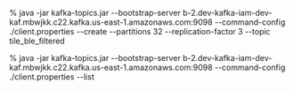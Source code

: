 % java -jar kafka-topics.jar --bootstrap-server b-2.dev-kafka-iam-dev-kaf.mbwjkk.c22.kafka.us-east-1.amazonaws.com:9098 --command-config ./client.properties --create --partitions 32 --replication-factor 3 --topic tile_ble_filtered

% java -jar kafka-topics.jar --bootstrap-server b-2.dev-kafka-iam-dev-kaf.mbwjkk.c22.kafka.us-east-1.amazonaws.com:9098 --command-config ./client.properties --list
